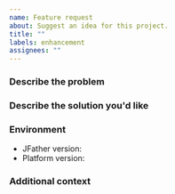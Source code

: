 ```yaml
---
name: Feature request
about: Suggest an idea for this project.
title: ""
labels: enhancement
assignees: ""
---
```


### Describe the problem

<!-- A clear and concise description of what the problem is. Ex. I'm always
     frustrated when [...] -->

### Describe the solution you'd like

<!-- A clear and concise description of what you want to happen. -->

### Environment

- JFather version<!-- e.g. 0.4.0 -->:
- Platform version<!-- e.g. Chrome 131.0.6778.139, Node v22.12.0 -->:

### Additional context

<!-- Add any other context about the feature request here. -->

